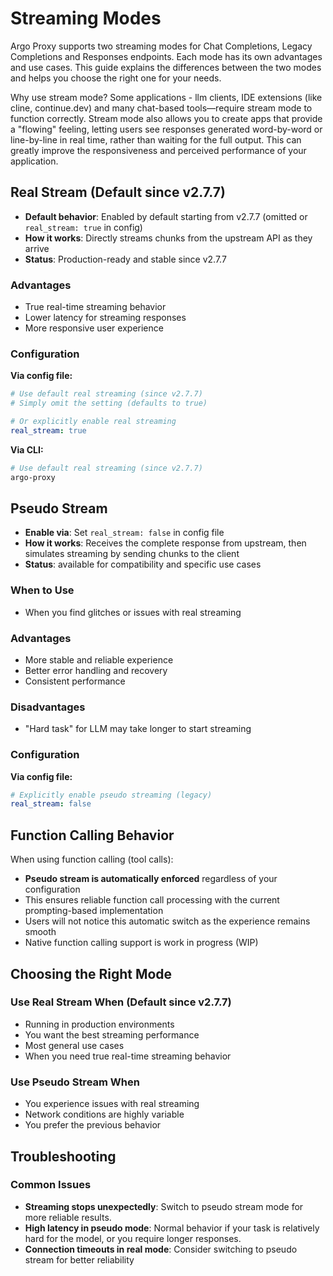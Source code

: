 # Streaming Modes

Argo Proxy supports two streaming modes for Chat Completions, Legacy Completions and Responses endpoints. Each mode has its own advantages and use cases. This guide explains the differences between the two modes and helps you choose the right one for your needs.

Why use stream mode?
Some applications - llm clients, IDE extensions (like cline, continue.dev) and many chat-based tools—require stream mode to function correctly. Stream mode also allows you to create apps that provide a "flowing" feeling, letting users see responses generated word-by-word or line-by-line in real time, rather than waiting for the full output. This can greatly improve the responsiveness and perceived performance of your application.

## Real Stream (Default since v2.7.7)

- **Default behavior**: Enabled by default starting from v2.7.7 (omitted or `real_stream: true` in config)
- **How it works**: Directly streams chunks from the upstream API as they arrive
- **Status**: Production-ready and stable since v2.7.7

### Advantages

- True real-time streaming behavior
- Lower latency for streaming responses
- More responsive user experience

### Configuration

**Via config file:**

```yaml
# Use default real streaming (since v2.7.7)
# Simply omit the setting (defaults to true)

# Or explicitly enable real streaming
real_stream: true
```

**Via CLI:**

```bash
# Use default real streaming (since v2.7.7)
argo-proxy
```

## Pseudo Stream

- **Enable via**: Set `real_stream: false` in config file
- **How it works**: Receives the complete response from upstream, then simulates streaming by sending chunks to the client
- **Status**: available for compatibility and specific use cases

### When to Use

- When you find glitches or issues with real streaming

### Advantages

- More stable and reliable experience
- Better error handling and recovery
- Consistent performance

### Disadvantages

- "Hard task" for LLM may take longer to start streaming

### Configuration

**Via config file:**

```yaml
# Explicitly enable pseudo streaming (legacy)
real_stream: false
```

## Function Calling Behavior

When using function calling (tool calls):

- **Pseudo stream is automatically enforced** regardless of your configuration
- This ensures reliable function call processing with the current prompting-based implementation
- Users will not notice this automatic switch as the experience remains smooth
- Native function calling support is work in progress (WIP)

## Choosing the Right Mode

### Use Real Stream When (Default since v2.7.7)

- Running in production environments
- You want the best streaming performance
- Most general use cases
- When you need true real-time streaming behavior

### Use Pseudo Stream When

- You experience issues with real streaming
- Network conditions are highly variable
- You prefer the previous behavior

## Troubleshooting

### Common Issues

- **Streaming stops unexpectedly**: Switch to pseudo stream mode for more reliable results.
- **High latency in pseudo mode**: Normal behavior if your task is relatively hard for the model, or you require longer responses.
- **Connection timeouts in real mode**: Consider switching to pseudo stream for better reliability
